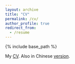 ```yaml
---
layout: archive
title: "CV"
permalink: /cv/
author_profile: true
redirect_from:
  - /resume
---
```


{% include base_path %}

My [CV](http://ruihongqiu.github.io/files/cv_english.pdf). Also in Chinese [version](http://ruihongqiu.github.io/files/cv_chinese.pdf).